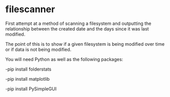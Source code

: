 # filescanner

First attempt at a method of scanning a filesystem and outputting the relationship between the created date and the days since it was last modified. 

The point of this is to show if a given filesystem is being modified over time or if data is not being modified.

You will need Python as well as the following packages:

-pip install folderstats

-pip install matplotlib

-pip install PySimpleGUI

